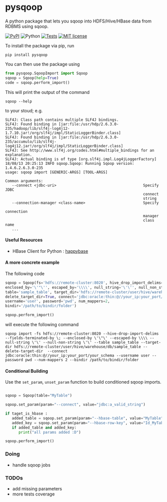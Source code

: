 # pysqoop
A python package that lets you sqoop into HDFS/Hive/HBase data from RDBMS using sqoop.

[![PyPI](https://img.shields.io/badge/pip-v.0.0.12-blue.svg)](https://pypi.org/project/pysqoop)
![Python](https://img.shields.io/badge/python-3.5+,2.7-green.svg)
[![Tests](https://img.shields.io/badge/tests-6%20%2F%206-brightgreen.svg)](https://github.com/lucafon/pysqoop/blob/master/unittests/unintary_tests.py)
[![MIT license](http://img.shields.io/badge/license-MIT-orange.svg)](http://opensource.org/licenses/MIT)

To install the package via pip, run 

`
pip install pysqoop
`

You can then use the package using

```python
from pysqoop.SqoopImport import Sqoop 
sqoop = Sqoop(help=True)
code = sqoop.perform_import()
```

This will print the output of the command

`
sqoop --help
`

to your stoud; e.g.

```
SLF4J: Class path contains multiple SLF4J bindings.
SLF4J: Found binding in [jar:file:/usr/hdp/2.6.3.0-235/hadoop/lib/slf4j-log4j12-1.7.10.jar!/org/slf4j/impl/StaticLoggerBinder.class]
SLF4J: Found binding in [jar:file:/usr/hdp/2.6.3.0-235/accumulo/lib/slf4j-log4j12.jar!/org/slf4j/impl/StaticLoggerBinder.class]
SLF4J: See http://www.slf4j.org/codes.html#multiple_bindings for an explanation.
SLF4J: Actual binding is of type [org.slf4j.impl.Log4jLoggerFactory]
18/08/13 20:25:13 INFO sqoop.Sqoop: Running Sqoop version: 1.4.6.2.6.3.0-235
usage: sqoop import [GENERIC-ARGS] [TOOL-ARGS]

Common arguments:
   --connect <jdbc-uri>                                       Specify JDBC
                                                              connect
                                                              string
   --connection-manager <class-name>                          Specify
                                                              connection
                                                              manager
                                                              class name
   ...
```

#### Useful Resources

* HBase Client for Python : [happybase](https://github.com/python-happybase/happybase/blob/master/doc/index.rst)


#### A more concrete example
The following code
```python
sqoop = Sqoop(fs='hdfs://remote-cluster:8020', hive_drop_import_delims=True, fields_terminated_by='\;',
enclosed_by='\'"\'', escaped_by='\\\\', null_string='\'\'', null_non_string='\'\'',
table='sample_table', target_dir='hdfs://remote-cluster/user/hive/warehouse/db/sample_table',
delete_target_dir=True, connect='jdbc:oracle:thin:@//your_ip:your_port/your_schema',
username='user', password='pwd', num_mappers=2,
bindir='/path/to/bindir/folder')

sqoop.perform_import()
```

will execute the following command

`
sqoop import -fs hdfs://remote-cluster:8020 --hive-drop-import-delims  --fields-terminated-by \; --enclosed-by \'\"\' --escaped-by \\\\ --null-string \'\' --null-non-string \'\' --table sample_table --target-dir hdfs://remote-cluster/user/hive/warehouse/db/sample_table --delete-target-dir  --connect jdbc:oracle:thin:@//your_ip:your_port/your_schema --username user --password pwd --num-mappers 2 --bindir /path/to/bindir/folder
`

#### Conditional Building

Use the `set_param`, `unset_param` function to build conditioned sqoop imports.

```python

sqoop = Sqoop(table="MyTable")

sqoop.set_param(param="--connect", value="jdbc:a_valid_string")

if taget_is_hbase :
   added_table = sqoop.set_param(param="--hbase-table", value="MyTable")
   added_key = sqoop.set_param(param="--hbase-row-key", value="Id_MyTable")
   if added_table and added_key:
      print("all params added :D")

sqoop.perform_import()
```


### Doing

* handle sqoop jobs


### TODOs

* add missing parameters
* more tests coverage
